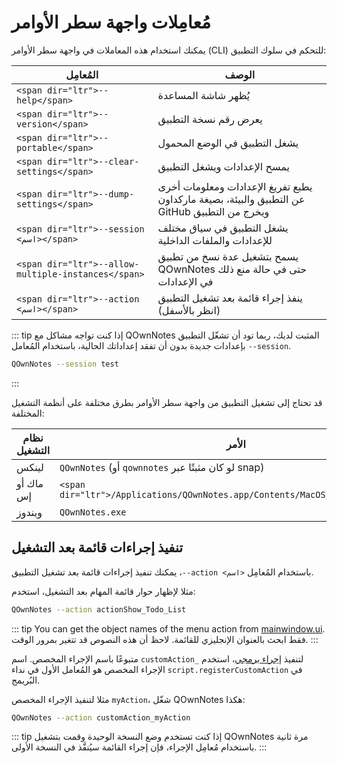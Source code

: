# مُعامِلات واجهة سطر الأوامر

يمكنك استخدام هذه المعاملات في واجهة سطر الأوامر (CLI) للتحكم في سلوك التطبيق:

| المُعامِل                                                 | الوصف                                                                                         |
| --------------------------------------------------------- | --------------------------------------------------------------------------------------------- |
| `<span dir="ltr">--help</span>`                     | يُظهر شاشة المساعدة                                                                           |
| `<span dir="ltr">--version</span>`                  | يعرض رقم نسخة التطبيق                                                                         |
| `<span dir="ltr">--portable</span>`                 | يشغل التطبيق في الوضع المحمول                                                                 |
| `<span dir="ltr">--clear-settings</span>`           | يمسح الإعدادات ويشغل التطبيق                                                                  |
| `<span dir="ltr">--dump-settings</span>`            | يطبع تفريغ الإعدادات ومعلومات أخرى عن التطبيق والبيئة، بصيغة ماركداون GitHub ويخرج من التطبيق |
| `<span dir="ltr">--session <اسم></span>`      | يشغل التطبيق في سياق مختلف للإعدادات والملفات الداخلية                                        |
| `<span dir="ltr">--allow-multiple-instances</span>` | يسمح بتشغيل عدة نسخ من تطبيق QOwnNotes حتى في حالة منع ذلك في الإعدادات                       |
| `<span dir="ltr">--action <اسم></span>`       | ينفذ إجراء قائمة بعد تشغيل التطبيق (انظر بالأسفل)                                             |

::: tip
إذا كنت تواجه مشاكل مع QOwnNotes المثبت لديك، ربما تود أن تشغّل التطبيق بإعدادات جديدة بدون أن تفقد إعداداتك الحالية، باستخدام المُعامل <code dir="ltr">--session</code>.

```bash
QOwnNotes --session test
```
:::

قد تحتاج إلى تشغيل التطبيق من واجهة سطر الأوامر بطرق مختلفة على أنظمة التشغيل المختلفة:

| نظام التشغيل | الأمر                                                                               |
| ------------ | ----------------------------------------------------------------------------------- |
| لينكس        | `QOwnNotes` (أو `qownnotes` لو كان مثبتًا عبر snap)                                 |
| ماك أو إس    | `<span dir="ltr">/Applications/QOwnNotes.app/Contents/MacOS/QOwnNotes</span>` |
| ويندوز       | `QOwnNotes.exe`                                                                     |

## تنفيذ إجراءات قائمة بعد التشغيل

باستخدام المُعامِل <code dir="ltr">--action &lt;اسم&gt;</code>، يمكنك تنفيذ إجراءات قائمة بعد تشغيل التطبيق.

مثلا لإظهار حوار قائمة المهام بعد التشغيل، استخدم:

```bash
QOwnNotes --action actionShow_Todo_List
```

::: tip
You can get the object names of the menu action from [mainwindow.ui](https://github.com/pbek/QOwnNotes/blob/main/src/mainwindow.ui). فقط ابحث بالعنوان الإنجليزي للقائمة. لاحظ أن هذه النصوص قد تتغير بمرور الوقت.
:::

لتنفيذ [إجراء برمجي](../scripting/methods-and-objects.md#registering-a-custom-action)، استخدم <code dir="ltr">customAction_</code> متبوعًا باسم الإجراء المخصص. اسم الإجراء المخصص هو المُعامل الأول في نداء `script.registerCustomAction` في البُريمج.

مثلا لتنفيذ الإجراء المخصص `myAction`، شغّل QOwnNotes هكذا:

```bash
QOwnNotes --action customAction_myAction
```

::: tip
إذا كنت تستخدم وضع النسخة الوحيدة وقمت بتشغيل QOwnNotes مرة ثانية باستخدام مُعامِل الإجراء، فإن إجراء القائمة سيُنفَّذ في النسخة الأولى.
:::
